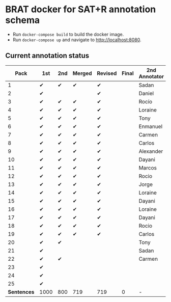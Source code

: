 # BRAT docker for SAT+R annotation schema

* Run `docker-compose build` to build the docker image.
* Run `docker-compose up` and navigate to [http://localhost:8080](http://localhost:8080).

## Current annotation status

| **Pack**      | **1st** | **2nd** | **Merged** | **Revised** | **Final** | **2nd Annotator** |
|--|--|--|--|--|--|--|
|  1 | ✔ | ✔ | ✔ | ✔   |   |  Sadan     |
|  2 | ✔ |   |   | ✔ |   |  Daniel    |
|  3 | ✔ | ✔ | ✔ | ✔   |   |  Rocío     |
|  4 | ✔ | ✔ | ✔ | ✔   |   |  Loraine   |
|  5 | ✔ | ✔ | ✔ | ✔   |   |  Tony      |
|  6 | ✔ | ✔ | ✔ | ✔   |   |  Enmanuel  |
|  7 | ✔ | ✔ | ✔ |  ✔  |   |  Carmen    |
|  8 | ✔ | ✔ | ✔ |  ✔  |   |  Carlos    |
|  9 | ✔ | ✔ | ✔ |  ✔  |   |  Alexander |
| 10 | ✔ | ✔ | ✔ |  ✔  |   |  Dayani    |
| 11 | ✔ | ✔ | ✔ |  ✔  |   |  Marcos    |
| 12 | ✔ | ✔ | ✔ |   ✔ |   |  Rocio     |
| 13 | ✔ | ✔ | ✔ |   ✔ |   |  Jorge     |
| 14 | ✔ | ✔ | ✔ |   ✔ |   |  Loraine   |
| 15 | ✔ | ✔ | ✔ |   ✔ |   |  Dayani    |
| 16 | ✔ | ✔ | ✔ |   ✔|   |  Loraine   |
| 17 | ✔ | ✔ | ✔ |   ✔|   |  Dayani    |
| 18 | ✔ | ✔ | ✔ |   ✔|   |  Rocio     |
| 19 | ✔ | ✔ | ✔ |   ✔|   |  Carlos    |
| 20 | ✔ | ✔ |   |   |   |  Tony      |
| 21 | ✔ |   |   |   |   |  Sadan     |
| 22 | ✔ | ✔ |   |   |   |  Carmen    |
| 23 | ✔ |   |   |   |   |            |
| 24 | ✔ |   |   |   |   |            |
| 25 | ✔ |   |   |   |   |            |
| **Sentences** | 1000 | 800 | 719 | 719 | 0 | - |
